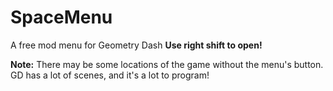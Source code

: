 # SpaceMenu
A free mod menu for Geometry Dash
**<cb>Use right shift to open!</c>**

**Note:** There may be some locations of the game without the menu's button. GD has a lot of scenes, and it's a lot to program!